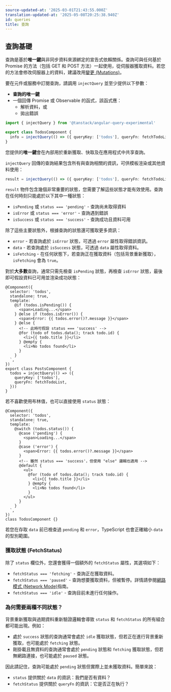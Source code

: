 ```yaml
---
source-updated-at: '2025-03-01T21:43:55.000Z'
translation-updated-at: '2025-05-08T20:25:38.940Z'
id: queries
title: 查詢
---
```


## 查詢基礎

查詢是基於**唯一鍵**與非同步資料來源綁定的宣告式依賴關係。查詢可與任何基於 Promise 的方法（包括 GET 和 POST 方法）一起使用，從伺服器獲取資料。若您的方法會修改伺服器上的資料，建議改用[變更 (Mutations)](./mutations.md)。

要在元件或服務中訂閱查詢，請調用 `injectQuery` 並至少提供以下參數：

- **查詢的唯一鍵**
- 一個回傳 Promise 或 Observable 的函式，該函式應：
  - 解析資料，或
  - 拋出錯誤

```ts
import { injectQuery } from '@tanstack/angular-query-experimental'

export class TodosComponent {
  info = injectQuery(() => ({ queryKey: ['todos'], queryFn: fetchTodoList }))
}
```

您提供的**唯一鍵**會在內部用於重新獲取、快取及在應用程式中共享查詢。

`injectQuery` 回傳的查詢結果包含所有與查詢相關的資訊，可供模板渲染或其他資料使用：

```ts
result = injectQuery(() => ({ queryKey: ['todos'], queryFn: fetchTodoList }))
```

`result` 物件包含幾個非常重要的狀態，您需要了解這些狀態才能有效使用。查詢在任何時刻只能處於以下其中一種狀態：

- `isPending` 或 `status === 'pending'` - 查詢尚未取得資料
- `isError` 或 `status === 'error'` - 查詢遇到錯誤
- `isSuccess` 或 `status === 'success'` - 查詢成功且資料可用

除了這些主要狀態外，根據查詢的狀態還可獲取更多資訊：

- `error` - 若查詢處於 `isError` 狀態，可透過 `error` 屬性取得錯誤資訊。
- `data` - 若查詢處於 `isSuccess` 狀態，可透過 `data` 屬性取得資料。
- `isFetching` - 在任何狀態下，若查詢正在獲取資料（包括背景重新獲取），`isFetching` 會為 `true`。

對於**大多數**查詢，通常只需先檢查 `isPending` 狀態，再檢查 `isError` 狀態，最後即可假設資料已可用並渲染成功狀態：

```angular-ts
@Component({
  selector: 'todos',
  standalone: true,
  template: `
    @if (todos.isPending()) {
      <span>Loading...</span>
    } @else if (todos.isError()) {
      <span>Error: {{ todos.error()?.message }}</span>
    } @else {
      <!-- 此時可假設 status === 'success' -->
      @for (todo of todos.data(); track todo.id) {
        <li>{{ todo.title }}</li>
      } @empty {
        <li>No todos found</li>
      }
    }
  `,
})
export class PostsComponent {
  todos = injectQuery(() => ({
    queryKey: ['todos'],
    queryFn: fetchTodoList,
  }))
}
```

若不喜歡使用布林值，也可以直接使用 `status` 狀態：

```angular-ts
@Component({
  selector: 'todos',
  standalone: true,
  template: `
    @switch (todos.status()) {
      @case ('pending') {
        <span>Loading...</span>
      }
      @case ('error') {
        <span>Error: {{ todos.error()?.message }}</span>
      }
      <!-- 雖然 status === 'success'，但使用 "else" 邏輯也適用 -->
      @default {
        <ul>
          @for (todo of todos.data(); track todo.id) {
            <li>{{ todo.title }}</li>
          } @empty {
            <li>No todos found</li>
          }
        </ul>
      }
    }
  `,
})
class TodosComponent {}
```

若您在存取 `data` 前已檢查過 `pending` 和 `error`，TypeScript 也會正確縮小 `data` 的型別範圍。

### 獲取狀態 (FetchStatus)

除了 `status` 欄位外，您還會獲得一個額外的 `fetchStatus` 屬性，其選項如下：

- `fetchStatus === 'fetching'` - 查詢正在獲取資料。
- `fetchStatus === 'paused'` - 查詢想要獲取資料，但被暫停。詳情請參閱[網路模式 (Network Mode)](./network-mode.md)指南。
- `fetchStatus === 'idle'` - 查詢目前未進行任何操作。

### 為何需要兩種不同狀態？

背景重新獲取與過期資料重新驗證邏輯會導致 `status` 和 `fetchStatus` 的所有組合都可能出現。例如：

- 處於 `success` 狀態的查詢通常會處於 `idle` 獲取狀態，但若正在進行背景重新獲取，也可能處於 `fetching` 狀態。
- 剛掛載且無資料的查詢通常會處於 `pending` 狀態和 `fetching` 獲取狀態，但若無網路連接，也可能處於 `paused` 狀態。

因此請記住，查詢可能處於 `pending` 狀態但實際上並未獲取資料。簡單來說：

- `status` 提供關於 `data` 的資訊：我們是否有資料？
- `fetchStatus` 提供關於 `queryFn` 的資訊：它是否正在執行？
